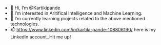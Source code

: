 - 👋 Hi, I’m @Kartikipande
- 👀 I’m interested in Aritifical Intelligence and Machine Learning.
- 🌱 I’m currently learning projects related to the above mentioned technologies.
- 📫 https://www.linkedin.com/in/kartiki-pande-108806190/  here is my LinkedIn account..Hit me up!

<!---
Kartikipande/Kartikipande is a ✨ special ✨ repository because its `README.md` (this file) appears on your GitHub profile.
You can click the Preview link to take a look at your changes.
--->
